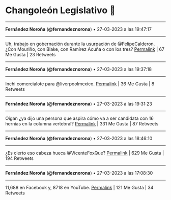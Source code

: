 # Changoleón Legislativo 🙈
*****
**Fernández Noroña** (**@fernandeznorona**) • 27-03-2023 a las 19:47:17
*****
Uh, trabajo en gobernación durante la usurpación de @FelipeCalderon. ¿Con Mouriño, con Blake, con Ramírez Acuña o con los tres?
[Permalink](https://twitter.com/fernandeznorona/status/1640561168908529665) | 67 Me Gusta | 23 Retweets
*****
**Fernández Noroña** (**@fernandeznorona**) • 27-03-2023 a las 19:37:18
*****
Inchi comercialote para @liverpoolmexico.
[Permalink](https://twitter.com/fernandeznorona/status/1640558657065607170) | 36 Me Gusta | 8 Retweets
*****
**Fernández Noroña** (**@fernandeznorona**) • 27-03-2023 a las 19:31:23
*****
Oigan ¿ya dijo una persona que aspira cómo va a ser candidata con 16 hernias en la columna vertebral?
[Permalink](https://twitter.com/fernandeznorona/status/1640557165692813312) | 331 Me Gusta | 87 Retweets
*****
**Fernández Noroña** (**@fernandeznorona**) • 27-03-2023 a las 18:46:10
*****
¿Es cierto eso cabeza hueca @VicenteFoxQue?
[Permalink](https://twitter.com/fernandeznorona/status/1640545787565289472) | 629 Me Gusta | 194 Retweets
*****
**Fernández Noroña** (**@fernandeznorona**) • 27-03-2023 a las 17:08:30
*****
11,688 en Facebook y, 8718 en YouTube.
[Permalink](https://twitter.com/fernandeznorona/status/1640521210684481537) | 121 Me Gusta | 34 Retweets